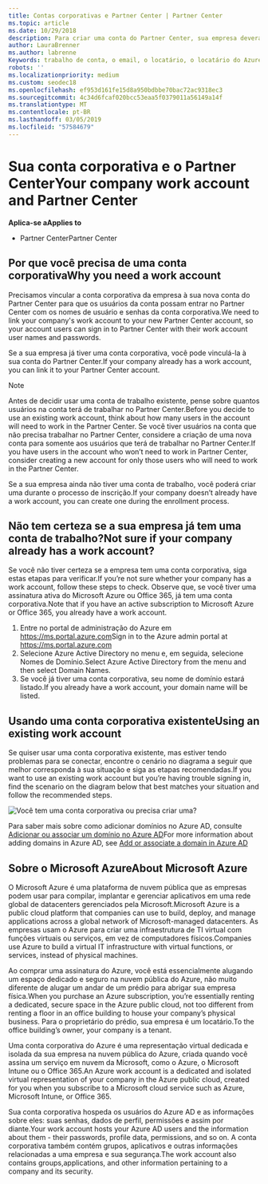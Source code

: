 ```yaml
---
title: Contas corporativas e Partner Center | Partner Center
ms.topic: article
ms.date: 10/29/2018
description: Para criar uma conta do Partner Center, sua empresa deverá ter uma conta de trabalho. Se você tiver uma assinatura ativa para o Microsoft Azure ou Office 365, você já tiver uma conta de trabalho.
author: LauraBrenner
ms.author: labrenne
Keywords: trabalho de conta, o email, o locatário, o locatário do Azure, criar conta, nome de domínio
robots: ''
ms.localizationpriority: medium
ms.custom: seodec18
ms.openlocfilehash: ef953d161fe15d8a950bdbbe70bac72ac9318ec3
ms.sourcegitcommit: 4c34d6fcaf020bcc53eaa5f0379011a56149a14f
ms.translationtype: MT
ms.contentlocale: pt-BR
ms.lasthandoff: 03/05/2019
ms.locfileid: "57584679"
---
```

# <a name="your-company-work-account-and-partner-center"></a><span data-ttu-id="e8f65-105">Sua conta corporativa e o Partner Center</span><span class="sxs-lookup"><span data-stu-id="e8f65-105">Your company work account and Partner Center</span></span>  

<span data-ttu-id="e8f65-106">**Aplica-se a**</span><span class="sxs-lookup"><span data-stu-id="e8f65-106">**Applies to**</span></span>

-  <span data-ttu-id="e8f65-107">Partner Center</span><span class="sxs-lookup"><span data-stu-id="e8f65-107">Partner Center</span></span>

## <a name="why-you-need-a-work-account"></a><span data-ttu-id="e8f65-108">Por que você precisa de uma conta corporativa</span><span class="sxs-lookup"><span data-stu-id="e8f65-108">Why you need a work account</span></span>

<span data-ttu-id="e8f65-109">Precisamos vincular a conta corporativa da empresa à sua nova conta do Partner Center para que os usuários da conta possam entrar no Partner Center com os nomes de usuário e senhas da conta corporativa.</span><span class="sxs-lookup"><span data-stu-id="e8f65-109">We need to link your company's work account to your new Partner Center account, so your account users can sign in to Partner Center with their work account user names and passwords.</span></span>

<span data-ttu-id="e8f65-110">Se a sua empresa já tiver uma conta corporativa, você pode vinculá-la à sua conta do Partner Center.</span><span class="sxs-lookup"><span data-stu-id="e8f65-110">If your company already has a work account, you can link it to your Partner Center account.</span></span> 

> [!NOTE]  
>  <span data-ttu-id="e8f65-111">Antes de decidir usar uma conta de trabalho existente, pense sobre quantos usuários na conta terá de trabalhar no Partner Center.</span><span class="sxs-lookup"><span data-stu-id="e8f65-111">Before you decide to use an existing work account, think about how many users in the account will need to work in the Partner Center.</span></span> <span data-ttu-id="e8f65-112">Se você tiver usuários na conta que não precisa trabalhar no Partner Center, considere a criação de uma nova conta para somente aos usuários que terá de trabalhar no Partner Center.</span><span class="sxs-lookup"><span data-stu-id="e8f65-112">If you have users in the account who won’t need to work in Partner Center, consider creating a new account for only those users who will need to work in the Partner Center.</span></span>

<span data-ttu-id="e8f65-113">Se a sua empresa ainda não tiver uma conta de trabalho, você poderá criar uma durante o processo de inscrição.</span><span class="sxs-lookup"><span data-stu-id="e8f65-113">If your company doesn’t already have a work account, you can create one during the enrollment process.</span></span> 

## <a name="not-sure-if-your-company-already-has-a-work-account"></a><span data-ttu-id="e8f65-114">Não tem certeza se a sua empresa já tem uma conta de trabalho?</span><span class="sxs-lookup"><span data-stu-id="e8f65-114">Not sure if your company already has a work account?</span></span>

<span data-ttu-id="e8f65-115">Se você não tiver certeza se a empresa tem uma conta corporativa, siga estas etapas para verificar.</span><span class="sxs-lookup"><span data-stu-id="e8f65-115">If you’re not sure whether your company has a work account, follow these steps to check.</span></span> <span data-ttu-id="e8f65-116">Observe que, se você tiver uma assinatura ativa do Microsoft Azure ou Office 365, já tem uma conta corporativa.</span><span class="sxs-lookup"><span data-stu-id="e8f65-116">Note that if you have an active subscription to Microsoft Azure or Office 365, you already have a work account.</span></span>
1.  <span data-ttu-id="e8f65-117">Entre no portal de administração do Azure em https://ms.portal.azure.com</span><span class="sxs-lookup"><span data-stu-id="e8f65-117">Sign in to the Azure admin portal at https://ms.portal.azure.com</span></span>
2.  <span data-ttu-id="e8f65-118">Selecione Azure Active Directory no menu e, em seguida, selecione Nomes de Domínio.</span><span class="sxs-lookup"><span data-stu-id="e8f65-118">Select Azure Active Directory from the menu and then select Domain Names.</span></span>
3.  <span data-ttu-id="e8f65-119">Se você já tiver uma conta corporativa, seu nome de domínio estará listado.</span><span class="sxs-lookup"><span data-stu-id="e8f65-119">If you already have a work account, your domain name will be listed.</span></span>

## <a name="using-an-existing-work-account"></a><span data-ttu-id="e8f65-120">Usando uma conta corporativa existente</span><span class="sxs-lookup"><span data-stu-id="e8f65-120">Using an existing work account</span></span>

<span data-ttu-id="e8f65-121">Se quiser usar uma conta corporativa existente, mas estiver tendo problemas para se conectar, encontre o cenário no diagrama a seguir que melhor corresponda à sua situação e siga as etapas recomendadas.</span><span class="sxs-lookup"><span data-stu-id="e8f65-121">If you want to use an existing work account but you’re having trouble signing in, find the scenario on the diagram below that best matches your situation and follow the recommended steps.</span></span> 

![Você tem uma conta corporativa ou precisa criar uma?](images/onboardingAADFlow.png)

<span data-ttu-id="e8f65-123">Para saber mais sobre como adicionar domínios no Azure AD, consulte [Adicionar ou associar um domínio no Azure AD](https://docs.microsoft.com/azure/active-directory/active-directory-add-domain)</span><span class="sxs-lookup"><span data-stu-id="e8f65-123">For more information about adding domains in Azure AD, see [Add or associate a domain in Azure AD](https://docs.microsoft.com/azure/active-directory/active-directory-add-domain)</span></span>

## <a name="about-microsoft-azure"></a><span data-ttu-id="e8f65-124">Sobre o Microsoft Azure</span><span class="sxs-lookup"><span data-stu-id="e8f65-124">About Microsoft Azure</span></span>

<span data-ttu-id="e8f65-125">O Microsoft Azure é uma plataforma de nuvem pública que as empresas podem usar para compilar, implantar e gerenciar aplicativos em uma rede global de datacenters gerenciados pela Microsoft.</span><span class="sxs-lookup"><span data-stu-id="e8f65-125">Microsoft Azure is a public cloud platform that companies can use to build, deploy, and manage applications across a global network of Microsoft-managed datacenters.</span></span> <span data-ttu-id="e8f65-126">As empresas usam o Azure para criar uma infraestrutura de TI virtual com funções virtuais ou serviços, em vez de computadores físicos.</span><span class="sxs-lookup"><span data-stu-id="e8f65-126">Companies use Azure to build a virtual IT infrastructure with virtual functions, or services, instead of physical machines.</span></span> 

<span data-ttu-id="e8f65-127">Ao comprar uma assinatura do Azure, você está essencialmente alugando um espaço dedicado e seguro na nuvem pública do Azure, não muito diferente de alugar um andar de um prédio para abrigar sua empresa física.</span><span class="sxs-lookup"><span data-stu-id="e8f65-127">When you purchase an Azure subscription, you’re essentially renting a dedicated, secure space in the Azure public cloud, not too different from renting a floor in an office building to house your company’s physical business.</span></span> <span data-ttu-id="e8f65-128">Para o proprietário do prédio, sua empresa é um locatário.</span><span class="sxs-lookup"><span data-stu-id="e8f65-128">To the office building’s owner, your company is a tenant.</span></span> 

<span data-ttu-id="e8f65-129">Uma conta corporativa do Azure é uma representação virtual dedicada e isolada da sua empresa na nuvem pública do Azure, criada quando você assina um serviço em nuvem da Microsoft, como o Azure, o Microsoft Intune ou o Office 365.</span><span class="sxs-lookup"><span data-stu-id="e8f65-129">An Azure work account is a dedicated and isolated virtual representation of your company in the Azure public cloud, created for you when you subscribe to a Microsoft cloud service such as Azure, Microsoft Intune, or Office 365.</span></span> 

<span data-ttu-id="e8f65-130">Sua conta corporativa hospeda os usuários do Azure AD e as informações sobre eles: suas senhas, dados de perfil, permissões e assim por diante.</span><span class="sxs-lookup"><span data-stu-id="e8f65-130">Your work account hosts your Azure AD users and the information about them - their passwords, profile data, permissions, and so on.</span></span> <span data-ttu-id="e8f65-131">A conta corporativa também contém grupos, aplicativos e outras informações relacionadas a uma empresa e sua segurança.</span><span class="sxs-lookup"><span data-stu-id="e8f65-131">The work account also contains groups,applications, and other information pertaining to a company and its security.</span></span> 
